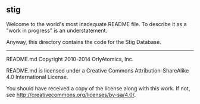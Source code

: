 ## stig

Welcome to the world's most inadequate README file. To describe it as a "work in progress" is an understatement.

Anyway, this directory contains the code for the Stig Database.

-----

README.md Copyright 2010-2014 OrlyAtomics, Inc.

README.md is licensed under a Creative Commons Attribution-ShareAlike 4.0 International License.

You should have received a copy of the license along with this work. If not, see <http://creativecommons.org/licenses/by-sa/4.0/>.
